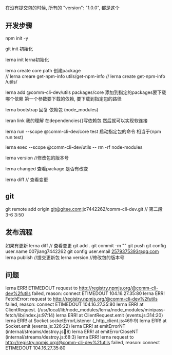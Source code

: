 ##
在没有提交包的时候, 所有的  "version": "1.0.0", 都是这个
## 开发步骤
npm init -y

git init 初始化

lerna init  lerna初始化

lerna create core path   创建package     
// lerna creare get-npm-info utils/get-npm-info
// lerna create  get-npm-info /utils/

lerna add @comm-cli-dev/utils  packages/core    添加到指定的packages要下载哪个依赖   第一个参数要下载的依赖, 要下载到指定包的路径
 
lerna bootstrap   回复 依赖包 (node_modules)

leran link   我的理解 在dependencies{}写依赖包 然后就可以实现软连接

lerna run --scope @comm-cli-dev/core test  启动指定包的命令  相当于(npm run test)

lerna exec   --scope @comm-cli-dev/utils  -- rm -rf   node-modules


lerna version //修改包的版本号

lerna  changed 查看package 是否有改变

lerna  diff // 查看变更





## git 
git remote add origin git@gitee.com:jc7442262/comm-cli-dev.git  // 第二段 3-6 3:50



## 发布流程
如果有更新 
lerna  diff // 查看变更
git add .
git commit -m ""
git push
git config  user.name 007jiang7442262 
git config  user.email 2579375393@qq.com
lerna publish //提交更新包
lerna version //修改包的版本号

## 问题
lerna ERR! ETIMEDOUT request to http://registry.npmjs.org/@comm-cli-dev%2futils failed, reason: connect ETIMEDOUT 104.16.27.35:80
lerna ERR! FetchError: request to http://registry.npmjs.org/@comm-cli-dev%2futils failed, reason: connect ETIMEDOUT 104.16.27.35:80
lerna ERR!     at ClientRequest.<anonymous> (/usr/local/lib/node_modules/lerna/node_modules/minipass-fetch/lib/index.js:97:14)
lerna ERR!     at ClientRequest.emit (events.js:314:20)
lerna ERR!     at Socket.socketErrorListener (_http_client.js:469:9)
lerna ERR!     at Socket.emit (events.js:326:22)
lerna ERR!     at emitErrorNT (internal/streams/destroy.js:100:8)
lerna ERR!     at emitErrorCloseNT (internal/streams/destroy.js:68:3)
lerna ERR! lerna request to http://registry.npmjs.org/@comm-cli-dev%2futils failed, reason: connect ETIMEDOUT 104.16.27.35:80

